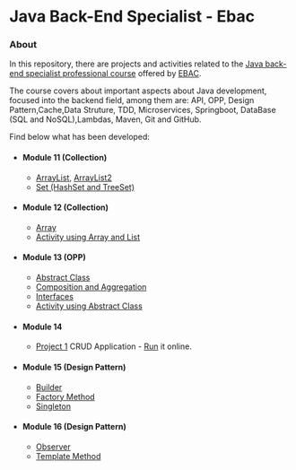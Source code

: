 # Java Back-End Specialist - Ebac

### About

In this repository, there are projects and activities related to the [Java back-end specialist professional course](https://ebaconline.com.br/back-end-java-profession)
offered by [EBAC](https://ebaconline.com.br/about-us).

The course covers about important aspects about Java development, focused into the backend field,
among them are: API, OPP, Design Pattern,Cache,Data Struture, TDD, Microservices, Springboot, DataBase (SQL and NoSQL),Lambdas, Maven, Git and GitHub.

Find below what has been developed:
- #### Module 11 (Collection)
  - [ArrayList](https://github.com/maxfideles/ebac-backend-java-specialist-max/tree/main/mod11/ExampleArrayListAula1), [ArrayList2](https://github.com/maxfideles/ebac-backend-java-specialist-max/tree/main/mod11/ExampleArrayListAula2)
  - [Set (HashSet and TreeSet)](https://github.com/maxfideles/ebac-backend-java-specialist-max/tree/main/mod11/ExampleSetAula4)
- #### Module 12 (Collection)
  - [Array](https://github.com/maxfideles/ebac-backend-java-specialist-max/tree/main/mod12/ExampleArrays)
  - [Activity using Array and List](https://github.com/maxfideles/ebac-backend-java-specialist-max/tree/main/mod12/TarefaMod12)
- #### Module 13  (OPP)
  - [Abstract Class](https://github.com/maxfideles/ebac-backend-java-specialist-max/tree/main/mod13/ExampleAbstractClassAula2)
  - [Composition and Aggregation](https://github.com/maxfideles/ebac-backend-java-specialist-max/tree/main/mod13/ExampleCompositionandAgregationAula3)
  - [Interfaces](https://github.com/maxfideles/ebac-backend-java-specialist-max/tree/main/mod13/ExampleInterfacesAula1)
  - [Activity using Abstract Class](https://github.com/maxfideles/ebac-backend-java-specialist-max/tree/main/mod13/TarefaMod13)
- #### Module 14
  - [Project 1](https://github.com/maxfideles/ebac-backend-java-specialist-max/tree/main/mod14/Projeto1) CRUD Application - [Run](https://replit.com/@MaxFideles/Project1) it online.
- #### Module 15 (Design Pattern)
  - [Builder](https://github.com/maxfideles/ebac-backend-java-specialist-max/tree/main/mod15/EgBuilder)
  - [Factory Method](https://github.com/maxfideles/ebac-backend-java-specialist-max/tree/main/mod15/EgFactoryMethod)
  - [Singleton](https://github.com/maxfideles/ebac-backend-java-specialist-max/tree/main/mod15/EgSingleton)
- #### Module 16 (Design Pattern)
  - [Observer](https://github.com/maxfideles/ebac-backend-java-specialist-max/tree/main/mod16/EgObserver)
  - [Template Method](https://github.com/maxfideles/ebac-backend-java-specialist-max/tree/main/mod16/EgTemplateMethod)

  